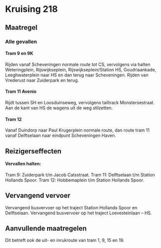 # Kruising 218
## Maatregel
### Alle gevallen

#### Tram 9 en 9K
Rijden vanaf Scheveningen normale route tot CS, vervolgens via halten Weteringplein, Rijswijkseplein, Rijswijkseplein/Station HS, Goudriaankade, Leeghwaterplein naar HS en dan terug naar Scheveningen.
Rijden van Vrederust naar Zuiderpark en terug.

#### Tram 11 Avenio
Rijdt tussen SH en Loosduinseweg, vervolgens tailtrack Monstersestraat.
Aan de kant van HS de wagens uit de weg stilzetten.

#### Tram 12
Vanaf Duindorp naar Paul Krugerplein normale route, dan route tram 11 vanaf Delftselaan naar eindpunt Scheveningen Haven.

## Reizigerseffecten

#### Vervallen halten:
Tram 9: Zuiderpark t/m Jacob Catsstraat.
Tram 11: Delftselaan t/m Station Hollands Spoor.
Tram 12: Hobbemaplein t/m Station Hollands Spoor.

## Vervangend vervoer
Vervangend busvervoer op het traject Station Hollands Spoor en Delftselaan.
Vervangend busvervoer op het traject Loevesteinlaan – HS.

## Aanvullende maatregelen
Dit betreft ook de uit- en inrukroute van tram 1, 9, 15 en 19.



